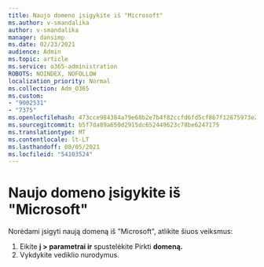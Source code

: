 ```yaml
---
title: Naujo domeno įsigykite iš "Microsoft"
ms.author: v-smandalika
author: v-smandalika
manager: dansimp
ms.date: 02/23/2021
audience: Admin
ms.topic: article
ms.service: o365-administration
ROBOTS: NOINDEX, NOFOLLOW
localization_priority: Normal
ms.collection: Adm_O365
ms.custom:
- "9002531"
- "7375"
ms.openlocfilehash: 473cce984384a79e68b2e7b4f82ccfd6fd5cf867f12875973e2d8e11425824c8
ms.sourcegitcommit: b5f7da89a650d2915dc652449623c78be6247175
ms.translationtype: MT
ms.contentlocale: lt-LT
ms.lasthandoff: 08/05/2021
ms.locfileid: "54103524"
---
```

# <a name="buy-a-new-domain-from-microsoft"></a>Naujo domeno įsigykite iš "Microsoft"

Norėdami įsigyti naują domeną iš "Microsoft", atlikite šiuos veiksmus:

1. Eikite **į > parametrai ir** spustelėkite Pirkti **domeną.** 
2. Vykdykite vediklio nurodymus.